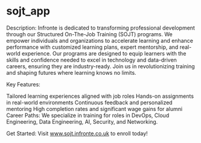 # sojt_app

Description:
Infronte is dedicated to transforming professional development through our Structured On-The-Job Training (SOJT) programs. We empower individuals and organizations to accelerate learning and enhance performance with customized learning plans, expert mentorship, and real-world experience. Our programs are designed to equip learners with the skills and confidence needed to excel in technology and data-driven careers, ensuring they are industry-ready. Join us in revolutionizing training and shaping futures where learning knows no limits.

Key Features:

Tailored learning experiences aligned with job roles
Hands-on assignments in real-world environments
Continuous feedback and personalized mentoring
High completion rates and significant wage gains for alumni
Career Paths:
We specialize in training for roles in DevOps, Cloud Engineering, Data Engineering, AI, Security, and Networking.

Get Started:
Visit www.sojt.infronte.co.uk to enroll today!
